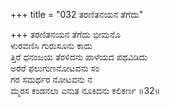 +++
title = "032 ತರಣಿತನಯನ ತೆಗೆದು"

+++
ತರಣಿತನಯನ ತೆಗೆದು ಭೀಮನೊ  
ಳುರವಣಿಸಿ ಗುರುಸೂನು ಕಾದು  
ತ್ತಿರೆ ಧನಂಜಯ ತೆರಳಿದನು ಪಾಳೆಯದ ಪಥವಿಡಿದು  
ಅರರೆ ಫಲುಗುಣನೋಟವನು ಸಂ  
ಗರ ಸಮರ್ಥರ ನೋಟವನು ನ  
ಮ್ಮರಸ ಕಂಡನಲಾ ಎನುತ ನೂಕಿದನು ಕಲಿಕರ್ಣ     ॥32॥